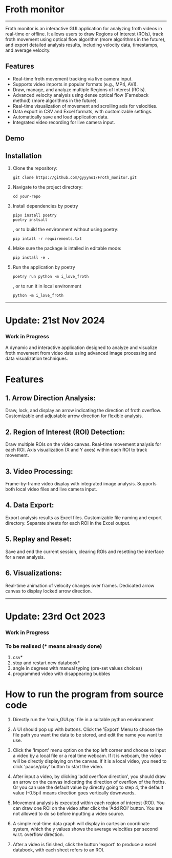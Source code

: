 # Froth monitor
---
Froth monitor is an interactive GUI application for analyzing froth videos in real-time or offline. It allows users to draw Regions of Interest (ROIs), track froth movement using optical flow algorithm (more algorithms in the future), and export detailed analysis results, including velocity data, timestamps, and average velocity.

## Features
- Real-time froth movement tracking via live camera input.
- Supports video imports in popular formats (e.g., MP4, AVI).
- Draw, manage, and analyze multiple Regions of Interest (ROIs).
- Advanced velocity analysis using dense optical flow (Farneback method) (more algorithms in the future).
- Real-time visualization of movement and scrolling axis for velocities.
- Data export in CSV and Excel formats, with customizable settings.
- Automatically save and load application data.
- Integrated video recording for live camera input.


## Demo



## Installation

1. Clone the repository:
   ```
   git clone https://github.com/gyyyno1/Froth_monitor.git

2. Navigate to the project directory:
   ```
   cd your-repo

3. Install dependencies by poetry
   ```
   pipx install poetry
   poetry instsall
   ```
   , or to build the environment without using poetry:
   ```
   pip intall -r requirements.txt
   ```

4. Make sure the package is intalled in editable mode:
   ```
   pip install -e .
   ```
   
5. Run the application by poetry
   ```
   poetry run python -m i_love_froth
   ```
   , or to run it in local environment
   ```
   python -m i_love_froth
   ```
__________________________________________________________________________________________________________________________________________________________________
# Update: 21st Nov 2024
### Work in Progress

A dynamic and interactive application designed to analyze and visualize froth movement from video data using advanced image processing and data visualization techniques.

# Features
## 1. Arrow Direction Analysis:

Draw, lock, and display an arrow indicating the direction of froth overflow.
Customizable and adjustable arrow direction for flexible analysis.
## 2. Region of Interest (ROI) Detection:

Draw multiple ROIs on the video canvas.
Real-time movement analysis for each ROI.
Axis visualization (X and Y axes) within each ROI to track movement.
## 3. Video Processing:

Frame-by-frame video display with integrated image analysis.
Supports both local video files and live camera input.
## 4. Data Export:

Export analysis results as Excel files.
Customizable file naming and export directory.
Separate sheets for each ROI in the Excel output.
## 5. Replay and Reset:

Save and end the current session, clearing ROIs and resetting the interface for a new analysis.
## 6. Visualizations:

Real-time animation of velocity changes over frames.
Dedicated arrow canvas to display locked arrow direction.

__________________________________________________________________________________________________________________________________________________________________
# Update: 23rd Oct 2023
### Work in Progress

### To be realised (* means already done)
1. csv*
2. stop and restart new databook*
3. angle in degrees with manual typing (pre-set values choices)
4. programmed video with disappearing bubbles


# How to run the program from source code

1. Directly run the 'main_GUI.py' file in a suitable python environment

2. A UI should pop up with buttons. Click the 'Export' Menu to choose the file path you want the data to be stored, and edit the name you want to use.

3. Click the 'Import' menu option on the top left corner and choose to input a video by a local file or a real time webcam. If it is webcam, the video will be directly displaying on the canvas. If it is a local video, you need to click 'pause/play' button to start the video.

4. After input a video, by clicking 'add overflow direction', you should draw an arrow on the canvas indicating the direction of overflow of the froths. Or you can use the default value by directly going to step 4, the default value (-0.5pi) means direction goes vertically downwards.

5. Movement analysis is executed within each region of interest (ROI). You can draw one ROI on the video after click the 'Add ROI' button. You are not allowed to do so before inputting a video source.

6. A simple real-time data graph will display in cartesian coordinate system, which the y values shows the average velocities per second w.r.t. overflow direction.

7. After a video is finished, click the button 'export' to produce a excel databook, with each sheet refers to an ROI.
